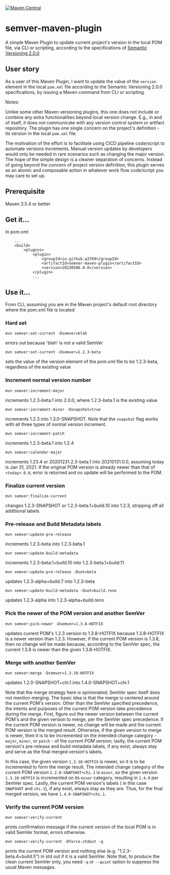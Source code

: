 [![Maven Central](https://img.shields.io/maven-central/v/io.github.q3769/semver-maven-plugin.svg?label=Maven%20Central)](https://search.maven.org/search?q=g:%22io.github.q3769%22%20AND%20a:%22semver-maven-plugin%22)

# semver-maven-plugin

A simple Maven Plugin to update current project's version in the local POM file, via CLI or scripting, according to the
specifications of [Semantic Versioning 2.0.0](https://semver.org/)

## User story

As a user of this Maven Plugin, I want to update the value of the `version` element in the local `pom.xml` file
according to the Semantic Versioning 2.0.0 specifications, by issuing a Maven command from CLI or scripting.

Notes:

Unlike some other Maven versioning plugins, this one does not include or combine any extra functionalities beyond local
version change. E.g., in and of itself, it does not communicate with any version control system or artifact repository.
The plugin has one single concern on the project's definition - its version in the local `pom.xml` file.

The motivation of the effort is to facilitate using CICD pipeline code/script to automate versions increments. Manual
version updates by developers would only be needed in rare scenarios such as changing the major version. The hope of the
simple design is a cleaner separation of concerns. Instead of going beyond the concern of project version definition,
this plugin serves as an atomic and composable action in whatever work flow code/script you may care to set up.

## Prerequisite

Maven 3.5.4 or better

## Get it...

In pom.xml

```
    ...
    <build>
        <plugins>
            <plugin>
                <groupId>io.github.q3769</groupId>
                <artifactId>semver-maven-plugin</artifactId>
                <version>20220506.0.0</version>
            </plugin>
            ...
```            

## Use it...

From CLI, assuming you are in the Maven project's default root directory where the pom.xml file is located

### Hard set

```
mvn semver:set-current -Dsemver=blah
```

errors out because 'blah' is not a valid SemVer

```
mvn semver:set-current -Dsemver=1.2.3-beta
```

sets the value of the version element of the pom.xml file to be 1.2.3-beta, regardless of the existing value

### Increment normal version number

```
mvn semver:increment-major
```

increments 1.2.3-beta.1 into 2.0.0, where 1.2.3-beta.1 is the existing value

```
mvn semver:increment-minor -Dsnapshot=true
```

increments 1.2.3 into 1.3.0-SNAPSHOT. Note that the `snapshot` flag works with all three types of normal version
increment.

```
mvn semver:increment-patch
```

increments 1.2.3-beta.1 into 1.2.4

```
mvn semver:calendar-major
```

increments 1.23.4 or 20201231.2.3-beta.1 into 20210131.0.0, assuming today is Jan 31, 2021. If the original POM version
is already newer than that of `<today>.0.0`, error is returned and no update will be performed to the POM.

### Finalize current version

```
mvn semver:finalize-current
```

changes 1.2.3-SNAPSHOT or 1.2.3-beta.1+build.10 into 1.2.3, stripping off all additional labels

### Pre-release and Build Metadata labels

```
mvn semver:update-pre-release
```

increments 1.2.3-beta into 1.2.3-beta.1

```
mvn semver:update-build-metadata
```

increments 1.2.3-beta.1+build.10 into 1.2.3-beta.1+build.11

```
mvn semver:update-pre-release -Dset=beta
```

updates 1.2.3-alpha+build.7 into 1.2.3-beta

```
mvn semver:update-build-metadata -Dset=build.reno
```

updates 1.2.3-alpha into 1.2.3-alpha+build.reno

### Pick the newer of the POM version and another SemVer

```
mvn semver:pick-newer -Dsemver=1.3.8-HOTFIX
```

updates current POM's 1.2.3 version to 1.3.8-HOTFIX because 1.3.8-HOTFIX is a newer version than 1.2.3. However, if the
current POM version is 1.3.8, then no change will be made because, according to the SemVer spec, the current 1.3.8 is
newer than the given 1.3.8-HOTFIX.

### Merge with another SemVer

```
mvn semver:merge -Dsemver=1.3.10-HOTFIX
```

updates 1.2.0-SNAPSHOT+chi.1 into 1.4.0-SNAPSHOT+chi.1

Note that the merge strategy here is opinionated; SemVer spec itself does not mention merging. The basic idea is that
the merge is centered around the current POM's version. Other than the SemVer specified precedence, the intents and
purposes of the current POM version take precedence during the merge. First, figure out the newer version between the
current POM's and the given version to merge, per the SemVer spec precedence. If the current POM version is newer, no
change will be made and the current POM version is the merged result. Otherwise, if the given version to merge is newer,
then it is to be incremented on the intended change category - `major`, `minor`, or `patch` - of the *current POM
version*; lastly, the current POM version's pre-release and build metadata labels, if any exist, always stay and serve
as the final merged version's labels.

In this case, the given version `1.3.10-HOTFIX` is newer, so it is to be incremented to form the merge result. The
intended change category of the current POM version `1.2.0-SNAPSHOT+chi.1` is `minor`, so the given
version `1.3.10-HOTFIX` is incremented on its `minor` category, resulting in `1.4.0` per SemVer spec. Lastly, the
current POM version's labels ( in this case `SNAPSHOT` and `chi.1`), if any exist, always stay as they are. Thus, for
the final merged version, we have `1.4.0-SNAPSHOT+chi.1`.

### Verify the current POM version

```
mvn semver:verify-current
```

prints confirmation message if the current version of the local POM is in valid SemVer format, errors otherwise.

```
mvn semver:verify-current -Dforce-stdout -q
```

prints the current POM version and nothing else (e.g. "1.2.3-beta.4+build.5") in std out if it is a valid SemVer. Note
that, to produce the clean current SemVer only, you need `-q` or `--quiet` option to suppress the usual Maven messages.
